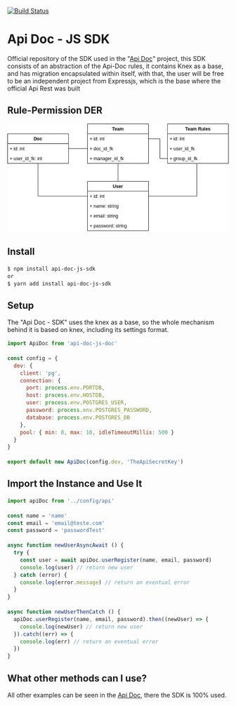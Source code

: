 [![Build Status](https://travis-ci.com/joaomede/api-doc-js-sdk.svg?branch=master)](https://travis-ci.com/joaomede/api-doc-js-sdk)


# Api Doc - JS SDK
Official repository of the SDK used in the "[Api Doc](https://github.com/Api-Doc)" project, this SDK consists of an abstraction of the Api-Doc rules, it contains Knex as a base, and has migration encapsulated within itself, with that, the user will be free to be an independent project from Expressjs, which is the base where the official Api Rest was built

## Rule-Permission DER
![Rule-Permission](/docs/Rule-Permissions.png)  

## Install
```sh
$ npm install api-doc-js-sdk
or
$ yarn add install api-doc-js-sdk
```

## Setup
The "Api Doc - SDK" uses the knex as a base, so the whole mechanism behind it is based on knex, including its settings format.
```javascript
import ApiDoc from 'api-doc-js-doc'

const config = {
  dev: {
    client: 'pg',
    connection: {
      port: process.env.PORTDB,
      host: process.env.HOSTDB,
      user: process.env.POSTGRES_USER,
      password: process.env.POSTGRES_PASSWORD,
      database: process.env.POSTGRES_DB
    },
    pool: { min: 0, max: 10, idleTimeoutMillis: 500 }
  }
}

export default new ApiDoc(config.dev, 'TheApiSecretKey')
```



## Import the Instance and Use It

```javascript
import apiDoc from '../config/api'

const name = 'name'
const email = 'email@teste.com'
const password = 'passwordTest'

async function newUserAsyncAwait () {
  try {
    const user = await apiDoc.userRegister(name, email, password)
    console.log(user) // return new user
  } catch (error) {
    console.log(error.message) // return an eventual error 
  }
}

async function newUserThenCatch () {
  apiDoc.userRegister(name, email, password).then((newUser) => {
    console.log(newUser) // return new user
  }).catch((err) => {
    console.log(err) // return an eventual error 
  })
}
```

## What other methods can I use?
All other examples can be seen in the [Api Doc](https://github.com/Api-Doc), there the SDK is 100% used.
